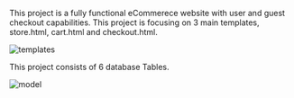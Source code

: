 This project is a fully functional eCommerece website with user and guest checkout capabilities.
This project is focusing on 3 main templates, store.html, cart.html and checkout.html. 

![templates](https://stepswithcode.s3-us-west-2.amazonaws.com/introduction/5%2Btemplate%2Bdiagram.png "template")

This project consists of 6 database Tables.

![model](https://stepswithcode.s3.us-west-2.amazonaws.com/introduction/models.png "model")

